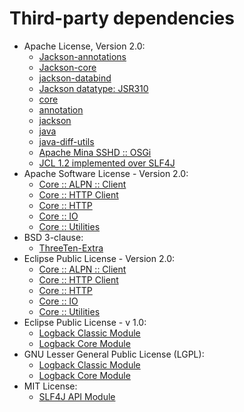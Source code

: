   # Third-party dependencies
  * Apache License, Version 2.0:
    * [Jackson-annotations](https://github.com/FasterXML/jackson)
    * [Jackson-core](https://github.com/FasterXML/jackson-core)
    * [jackson-databind](https://github.com/FasterXML/jackson)
    * [Jackson datatype: JSR310](https://github.com/FasterXML/jackson-modules-java8/jackson-datatype-jsr310)
    * [core](https://github.com/cowwoc/pouch/core/)
    * [annotation](https://github.com/cowwoc/requirements.java/annotation/)
    * [jackson](https://github.com/cowwoc/requirements.java/jackson/)
    * [java](https://github.com/cowwoc/requirements.java/java/)
    * [java-diff-utils](https://github.com/java-diff-utils/java-diff-utils/java-diff-utils)
    * [Apache Mina SSHD :: OSGi](https://www.apache.org/sshd/sshd-osgi/)
    * [JCL 1.2 implemented over SLF4J](http://www.slf4j.org)
  * Apache Software License - Version 2.0:
    * [Core :: ALPN :: Client](https://jetty.org/jetty-core/jetty-alpn/jetty-alpn-client)
    * [Core :: HTTP Client](https://jetty.org/jetty-core/jetty-client)
    * [Core :: HTTP](https://jetty.org/jetty-core/jetty-http)
    * [Core :: IO](https://jetty.org/jetty-core/jetty-io)
    * [Core :: Utilities](https://jetty.org/jetty-core/jetty-util)
  * BSD 3-clause:
    * [ThreeTen-Extra](https://www.threeten.org/threeten-extra)
  * Eclipse Public License - Version 2.0:
    * [Core :: ALPN :: Client](https://jetty.org/jetty-core/jetty-alpn/jetty-alpn-client)
    * [Core :: HTTP Client](https://jetty.org/jetty-core/jetty-client)
    * [Core :: HTTP](https://jetty.org/jetty-core/jetty-http)
    * [Core :: IO](https://jetty.org/jetty-core/jetty-io)
    * [Core :: Utilities](https://jetty.org/jetty-core/jetty-util)
  * Eclipse Public License - v 1.0:
    * [Logback Classic Module](http://logback.qos.ch/logback-classic)
    * [Logback Core Module](http://logback.qos.ch/logback-core)
  * GNU Lesser General Public License (LGPL):
    * [Logback Classic Module](http://logback.qos.ch/logback-classic)
    * [Logback Core Module](http://logback.qos.ch/logback-core)
  * MIT License:
    * [SLF4J API Module](http://www.slf4j.org)

